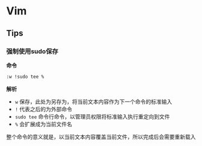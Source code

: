 # Vim


## Tips

### 强制使用sudo保存

**命令**

```bash
:w !sudo tee %
```

**解析**

* `w`  保存，此处为另存为，将当前文本内容作为下一个命令的标准输入
* `!`  代表之后的为外部命令
* `sudo tee` 命令行命令，以管理员权限将标准输入执行重定向到文件
* `%` 会扩展成为当前文件名

整个命令的意义就是，以当前文本内容覆盖当前文件，所以完成后会需要重新载入




